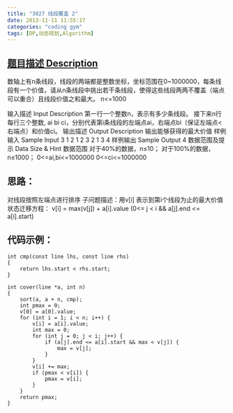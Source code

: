 ```yaml
---
title: "3027 线段覆盖 2"
date: 2013-11-11 11:55:17
categories: "coding gym"
tags: [DP,动态规划,Algorithm]
---
```

## [题目描述 Description](http://www.wikioi.com/problem/3027/)
数轴上有n条线段，线段的两端都是整数坐标，坐标范围在0~1000000，每条线段有一个价值，请从n条线段中挑出若干条线段，使得这些线段两两不覆盖（端点可以重合）且线段价值之和最大。
n<=1000

<!-- more -->

输入描述 Input Description
第一行一个整数n，表示有多少条线段。
接下来n行每行三个整数, ai bi ci，分别代表第i条线段的左端点ai，右端点bi（保证左端点<右端点）和价值ci。
输出描述 Output Description
输出能够获得的最大价值
样例输入 Sample Input
3
1 2 1
2 3 2
1 3 4
样例输出 Sample Output
4
数据范围及提示 Data Size & Hint
数据范围
对于40%的数据，n≤10；
对于100%的数据，n≤1000；
0<=ai,bi<=1000000
0<=ci<=1000000

## 思路：
对线段按照左端点进行排序
子问题描述：用v[i] 表示到第i个线段为止的最大价值
状态迁移方程： v[i] = max(v[j]) + a[i].value (0<= j < i && a[j].end <= a[i].start)

## 代码示例：

    
    int cmp(const line lhs, const line rhs)
    {
        return lhs.start < rhs.start;
    }
    
    int cover(line *a, int n)
    {
        sort(a, a + n, cmp);
        int pmax = 0;
        v[0] = a[0].value;
        for (int i = 1; i < n; i++) {
            v[i] = a[i].value;
            int max = 0;
            for (int j = 0; j < i; j++) {
                if (a[j].end <= a[i].start && max < v[j]) {
                    max = v[j];
                }
            }
            v[i] += max;
            if (pmax < v[i]) {
                pmax = v[i];
            }
        }
        return pmax;
    }



